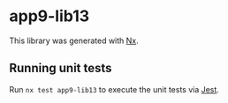 # app9-lib13

This library was generated with [Nx](https://nx.dev).

## Running unit tests

Run `nx test app9-lib13` to execute the unit tests via [Jest](https://jestjs.io).
